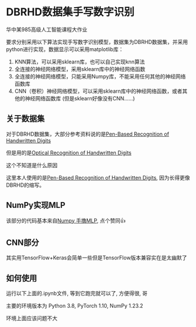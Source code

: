 # DBRHD数据集手写数字识别

华中某985高级人工智能课程大作业

要求分别采用以下算法实现手写数字识别模型，数据集为DBRHD数据集，并采用python进行实现，数据显示可以采用matplotlib库：
1. KNN算法，可以采用sklearn库，也可以自己实现knn算法
2. 全连接的神经网络模型，采用sklearn库中的神经网络函数
3. 全连接的神经网络模型，只能采用Numpy库，不能采用任何其他的神经网络函数库
4. CNN（卷积）神经网络模型，可以采用sklearn库中的神经网络函数，或者其他的神经网络函数库 (但是sklearn好像没有CNN......)

## 关于数据集
对于DBRHD数据集，大部分参考资料说的是[Pen-Based Recognition of Handwritten Digits](https://archive.ics.uci.edu/dataset/81/pen+based+recognition+of+handwritten+digits)

但是用的是[Optical Recognition of Handwritten Digits](https://archive.ics.uci.edu/dataset/80/optical+recognition+of+handwritten+digits)

这个不知道是什么原因

这里本人使用的是[Pen-Based Recognition of Handwritten Digits](https://archive.ics.uci.edu/dataset/81/pen+based+recognition+of+handwritten+digits), 因为长得更像DBRHD的缩写。

## NumPy实现MLP
该部分的代码基本来自[Numpy 手撸MLP](https://zhuanlan.zhihu.com/p/501743440), 点个赞同👍

## CNN部分
其实用TensorFlow+Keras会简单一些但是TensorFlow版本兼容实在是太幽默了

## 如何使用
运行以下上面的.ipynb文件, 等到它跑完就可以了, 方便得很, 哥

主要的环境版本为 Python 3.8, PyTorch 1.10, NumPy 1.23.2

环境上面应该问题不大


